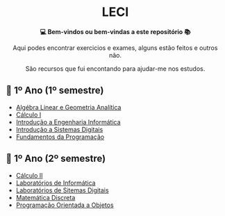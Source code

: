 <h1 align="center">LECI</h1>



<div align="center">
  <strong>💻 Bem-vindos ou bem-vindas a este repositório 📚</strong>
</div>

<div align="center">
  <p>Aqui podes encontrar exercicios e exames, alguns estão feitos e outros não.</p>
  <p>São recursos que fui encontando para ajudar-me nos estudos.</p>
</div>

## 📖 1º Ano (1º semestre)
- [Algébra Linear e Geometria Analítica](https://github.com/joanassantiago/LECI/tree/main/1%20ano/1%20semestre/ALGA)
- [Cálculo I](https://github.com/joanassantiago/LECI/tree/main/1%20ano/1%20semestre/C1)
- [Introdução a Engenharia Informática](https://github.com/joanassantiago/LECI/tree/main/1%20ano/1%20semestre/IEI)
- [Introdução a Sistemas Digitais](https://github.com/joanassantiago/LECI/tree/main/1%20ano/1%20semestre/ISD)
- [Fundamentos da Programação](https://github.com/joanassantiago/LECI/tree/main/1%20ano/1%20semestre/FP)

## 📖 1º Ano (2º semestre)
- [Cálculo II](https://github.com/joanassantiago/LECI/tree/main/1%20ano/2%20semestre/C2)
- [Laboratórios de Informática](https://github.com/joanassantiago/LECI/tree/main/1%20ano/2%20semestre/LI)
- [Laboratórios de Sitemas Digitais](https://github.com/joanassantiago/LECI/tree/main/1%20ano/2%20semestre/LSD)
- [Matemática Discreta](https://github.com/joanassantiago/LECI/tree/main/1%20ano/2%20semestre/MD/Testes)
- [Programação Orientada a Objetos](https://github.com/joanassantiago/LECI/tree/main/1%20ano/2%20semestre/POO)
